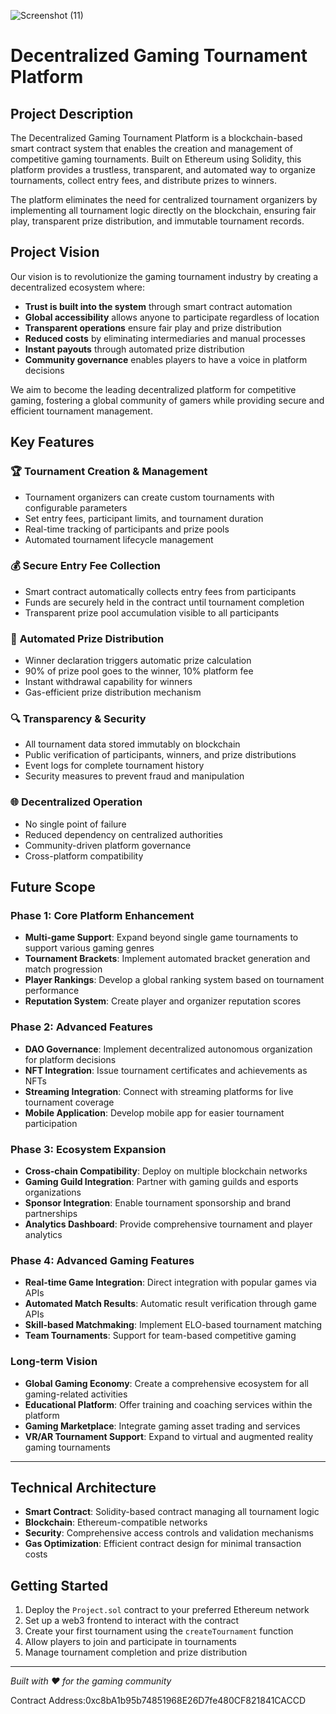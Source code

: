 ![Screenshot (11)](https://github.com/user-attachments/assets/75f9b7b2-225b-4350-a989-f78d1c433786)
# Decentralized Gaming Tournament Platform

## Project Description

The Decentralized Gaming Tournament Platform is a blockchain-based smart contract system that enables the creation and management of competitive gaming tournaments. Built on Ethereum using Solidity, this platform provides a trustless, transparent, and automated way to organize tournaments, collect entry fees, and distribute prizes to winners.

The platform eliminates the need for centralized tournament organizers by implementing all tournament logic directly on the blockchain, ensuring fair play, transparent prize distribution, and immutable tournament records.

## Project Vision

Our vision is to revolutionize the gaming tournament industry by creating a decentralized ecosystem where:

- **Trust is built into the system** through smart contract automation
- **Global accessibility** allows anyone to participate regardless of location
- **Transparent operations** ensure fair play and prize distribution
- **Reduced costs** by eliminating intermediaries and manual processes
- **Instant payouts** through automated prize distribution
- **Community governance** enables players to have a voice in platform decisions

We aim to become the leading decentralized platform for competitive gaming, fostering a global community of gamers while providing secure and efficient tournament management.

## Key Features

### 🏆 **Tournament Creation & Management**
- Tournament organizers can create custom tournaments with configurable parameters
- Set entry fees, participant limits, and tournament duration
- Real-time tracking of participants and prize pools
- Automated tournament lifecycle management

### 💰 **Secure Entry Fee Collection**
- Smart contract automatically collects entry fees from participants
- Funds are securely held in the contract until tournament completion
- Transparent prize pool accumulation visible to all participants

### 🎯 **Automated Prize Distribution**
- Winner declaration triggers automatic prize calculation
- 90% of prize pool goes to the winner, 10% platform fee
- Instant withdrawal capability for winners
- Gas-efficient prize distribution mechanism

### 🔍 **Transparency & Security**
- All tournament data stored immutably on blockchain
- Public verification of participants, winners, and prize distributions
- Event logs for complete tournament history
- Security measures to prevent fraud and manipulation

### 🌐 **Decentralized Operation**
- No single point of failure
- Reduced dependency on centralized authorities
- Community-driven platform governance
- Cross-platform compatibility

## Future Scope

### Phase 1: Core Platform Enhancement
- **Multi-game Support**: Expand beyond single game tournaments to support various gaming genres
- **Tournament Brackets**: Implement automated bracket generation and match progression
- **Player Rankings**: Develop a global ranking system based on tournament performance
- **Reputation System**: Create player and organizer reputation scores

### Phase 2: Advanced Features
- **DAO Governance**: Implement decentralized autonomous organization for platform decisions
- **NFT Integration**: Issue tournament certificates and achievements as NFTs
- **Streaming Integration**: Connect with streaming platforms for live tournament coverage
- **Mobile Application**: Develop mobile app for easier tournament participation

### Phase 3: Ecosystem Expansion
- **Cross-chain Compatibility**: Deploy on multiple blockchain networks
- **Gaming Guild Integration**: Partner with gaming guilds and esports organizations
- **Sponsor Integration**: Enable tournament sponsorship and brand partnerships
- **Analytics Dashboard**: Provide comprehensive tournament and player analytics

### Phase 4: Advanced Gaming Features
- **Real-time Game Integration**: Direct integration with popular games via APIs
- **Automated Match Results**: Automatic result verification through game APIs
- **Skill-based Matchmaking**: Implement ELO-based tournament matching
- **Team Tournaments**: Support for team-based competitive gaming

### Long-term Vision
- **Global Gaming Economy**: Create a comprehensive ecosystem for all gaming-related activities
- **Educational Platform**: Offer training and coaching services within the platform
- **Gaming Marketplace**: Integrate gaming asset trading and services
- **VR/AR Tournament Support**: Expand to virtual and augmented reality gaming tournaments

---

## Technical Architecture

- **Smart Contract**: Solidity-based contract managing all tournament logic
- **Blockchain**: Ethereum-compatible networks
- **Security**: Comprehensive access controls and validation mechanisms
- **Gas Optimization**: Efficient contract design for minimal transaction costs

## Getting Started

1. Deploy the `Project.sol` contract to your preferred Ethereum network
2. Set up a web3 frontend to interact with the contract
3. Create your first tournament using the `createTournament` function
4. Allow players to join and participate in tournaments
5. Manage tournament completion and prize distribution

---

*Built with ❤️ for the gaming community*

Contract Address:0xc8bA1b95b74851968E26D7fe480CF821841CACCD

